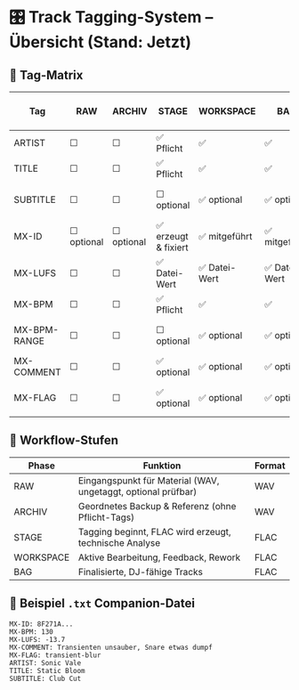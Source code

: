 
# 🎛️ Track Tagging-System – Übersicht (Stand: Jetzt)

## 🧱 Tag-Matrix

| Tag           | RAW         | ARCHIV      | STAGE         | WORKSPACE     | BAG           | MAPPED TO (DJ-System)        | Bemerkung                                               |
|---------------|-------------|-------------|----------------|----------------|----------------|-------------------------------|----------------------------------------------------------|
| ARTIST        | ☐           | ☐           | ✅ Pflicht      | ✅              | ✅              | ✅ ARTIST                    | Identifikation                                           |
| TITLE         | ☐           | ☐           | ✅ Pflicht      | ✅              | ✅              | ✅ TITLE                     | Identifikation                                           |
| SUBTITLE      | ☐           | ☐           | ☐ optional      | ✅ optional     | ✅ optional     | ✅ MIXARTIST (optional)      | Version, Remix, Mixinfo – nur wenn relevant             |
| MX-ID         | ☐ optional  | ☐ optional  | ✅ erzeugt & fixiert | ✅ mitgeführt   | ✅ mitgeführt   | ❌ nicht gemappt              | SHA-256 des WAV-Audiostreams                            |
| MX-LUFS       | ☐           | ☐           | ✅ Datei-Wert   | ✅ Datei-Wert   | ✅ Datei-Wert   | ❌ nicht gemappt              | Messbarer Loudness-Wert                                 |
| MX-BPM        | ☐           | ☐           | ✅ Pflicht      | ✅              | ✅              | optional → BPM               | Hauptgeschwindigkeit des Tracks                          |
| MX-BPM-RANGE  | ☐           | ☐           | ☐ optional      | ✅ optional     | ✅ optional     | ❌ nicht gemappt              | Nur setzen bei relevanter BPM-Variation                 |
| MX-COMMENT    | ☐           | ☐           | ✅ optional     | ✅ optional     | ✅ optional     | ❌ nicht gemappt              | Technische Freitext-Anmerkung                           |
| MX-FLAG       | ☐           | ☐           | ✅ optional     | ✅ optional     | ✅ optional     | ❌ nicht gemappt              | Kurzcode zur Arbeitsanweisung / Beobachtung             |

## 🧭 Workflow-Stufen

| Phase       | Funktion                                                       | Format |
|-------------|----------------------------------------------------------------|--------|
| RAW         | Eingangspunkt für Material (WAV, ungetaggt, optional prüfbar) | WAV    |
| ARCHIV      | Geordnetes Backup & Referenz (ohne Pflicht-Tags)              | WAV    |
| STAGE       | Tagging beginnt, FLAC wird erzeugt, technische Analyse        | FLAC   |
| WORKSPACE   | Aktive Bearbeitung, Feedback, Rework                          | FLAC   |
| BAG         | Finalisierte, DJ-fähige Tracks                                | FLAC   |

## 📎 Beispiel `.txt` Companion-Datei

```
MX-ID: 8F271A...
MX-BPM: 130
MX-LUFS: -13.7
MX-COMMENT: Transienten unsauber, Snare etwas dumpf
MX-FLAG: transient-blur
ARTIST: Sonic Vale
TITLE: Static Bloom
SUBTITLE: Club Cut
```
